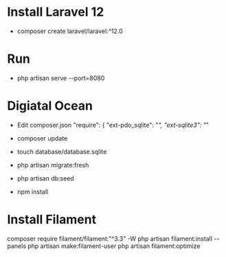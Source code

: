 # Install Laravel 12

- composer create laravel/laravel:^12.0

# Run

- php artisan serve --port=8080

# Digiatal Ocean
- Edit composer.json
    "require": {
        "ext-pdo_sqlite": "*",
        "ext-sqlite3": "*"  

- composer update
- touch database/database.sqlite
- php artisan migrate:fresh
- php artisan db:seed
- npm install

# Install Filament

composer require filament/filament:"^3.3" -W
php artisan filament:install --panels
php artisan make:filament-user
php artisan filament:optimize